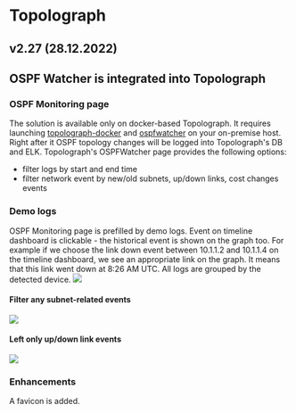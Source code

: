 # Topolograph

## v2.27 (28.12.2022)

## OSPF Watcher is integrated into Topolograph
### OSPF Monitoring page
The solution is available only on docker-based Topolograph. It requires launching [topolograph-docker](https://github.com/Vadims06/topolograph-docker) and [ospfwatcher](https://github.com/Vadims06/ospfwatcher) on your on-premise host. Right after it OSPF topology changes will be logged into Topolograph's DB and ELK. Topolograph's OSPFWatcher page provides the following options:  
* filter logs by start and end time
* filter network event by new/old subnets, up/down links, cost changes events

### Demo logs
OSPF Monitoring page is prefilled by demo logs.
Event on timeline dashboard is clickable - the historical event is shown on the graph too. For example if we choose the link down event between 10.1.1.2 and 10.1.1.4 on the timeline dashboard, we see an appropriate link on the graph. It means that this link went down at 8:26 AM UTC.
All logs are grouped by the detected device.
![](https://github.com/Vadims06/topolograph/blob/5ddffc78af87d4a6ba04e643442ca50a1bb45e45/docs/release-notes/v2.27/ospf_log_timeline.png)  
  
  
#### Filter any subnet-related events
![](https://github.com/Vadims06/topolograph/blob/5ddffc78af87d4a6ba04e643442ca50a1bb45e45/docs/release-notes/v2.27/ospf_log_timeline_except_subnets.png) 

#### Left only up/down link events
![](https://github.com/Vadims06/topolograph/blob/5ddffc78af87d4a6ba04e643442ca50a1bb45e45/docs/release-notes/v2.27/ospf_log_timeline_only_new_old_links.png)


### Enhancements
A favicon is added. 
